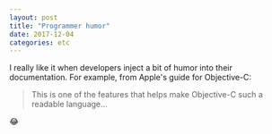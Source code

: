 ```yaml
---
layout: post
title: "Programmer humor"
date: 2017-12-04
categories: etc
---
```


I really like it when developers inject a bit of humor into their documentation.
For example, from Apple's guide for Objective-C:

> This is one of the features that helps make Objective-C such a readable
> language...

😂
